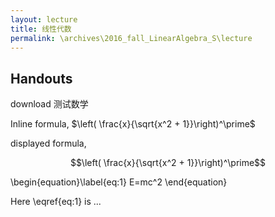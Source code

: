 ```yaml
---
layout: lecture
title: 线性代数
permalink: \archives\2016_fall_LinearAlgebra_S\lecture
---
```


## Handouts

download
测试数学


Inline formula, $\left( \frac{x}{\sqrt{x^2 + 1}}\right)^\prime$

displayed formula, 

$$\left( \frac{x}{\sqrt{x^2 + 1}}\right)^\prime$$

\begin{equation}\label{eq:1}
E=mc^2
\end{equation}

Here \eqref{eq:1} is ...


